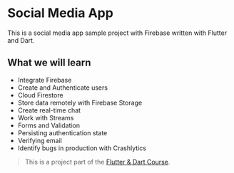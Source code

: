 # Social Media App

This is a social media app sample project with Firebase written with Flutter and Dart. 

## What we will learn
* Integrate Firebase
* Create and Authenticate users
* Cloud Firestore
* Store data remotely with Firebase Storage
* Create real-time chat
* Work with Streams
* Forms and Validation
* Persisting authentication state
* Verifying email
* Identify bugs in production with Crashlytics

>This is a project part of the [Flutter & Dart Course](https://www.udemy.com/course/mobile-app-development-with-flutter/).
